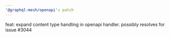 ```yaml
---
'@graphql-mesh/openapi': patch
---
```


feat: expand content type handling in openapi handler. possibly resolves for issue #3044
